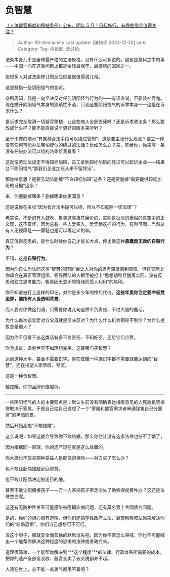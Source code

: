 # 负智慧
[《人体器官捐献和移植条例》公布，明年 5 月 1 日起施行，有哪些信息值得关注？](https://www.zhihu.com/question/634794237/answer/3329320923)

> Author: #0-Anonymity
> Last update: [编辑于 2023-12-20]
> Link:
> Category: 
> Tag:
> 评论区:
> 泛讨论:

法条本身几乎是全球最严格的立法规格，没有什么可多说的。这也是意料之中的事——中国一向在这类问题上都是全球最保守、最谨慎的国家之一。

但很多人对这法条修订的反应倒是很值得说几句。

这是特指一些阴阳怪气的言论。

众所周知，我是一向坚决反对任何阴阳怪气行为的——有话直说，不要装神弄鬼。现在撇开阴阳怪气本身的猥琐性不谈，只谈这些阴阳怪气的诉求本身——这是在诉求什么？

是诉求完全取消一切器官移植，让这些病人全部去死吗？还是诉求改法条？那么要改成什么样？能不能直接说个更好的版本来听听？

至于不停的暗示“有某种合法手段可以绕过管制”，这是要主张什么观点？要立一种没有任何可能办法哪怕疑似的绕过的法律？比如怎么立？来，笔给你，你来写一条没有任何办法可以绕的法条给我看看？

这就像劳动法规定不得超标加班，员工拿到超标加班的凭证可以起诉企业——结果台下阴阳怪气“那我们企业加班从来不留凭证”。

那你啥意思？是要劳动法删掉“不许超标加班”这条？还是要删掉“需要提供超标加班的证据“这条？

来，你要删掉哪条？删掉哪条你更满意？

  

还是说你在主张“因为有合法手段可以绕，所以不如废除一切法律”？

老实说，不断的有人鼓吹、售卖这类极其廉价的、实则是扯淡的庸俗的真空中的正义观，这不奇怪，因为总有一些人爱买入、爱奖励这样的行为。有利可图，当然总有人无视廉耻——廉耻也是可以再定义的嘛。

真正值得反思的，是什么时候你自己才能长大点，停止做这种**愚蠢而无效的自毁行为**？

不错，这是**自毁行为**。

因为你自认为认同这类“智慧的洞察”会让人对你的思考深度感到赞叹，但在实际上你却会在真正管理组织、领导团队的人眼里被打上“思想幼稚且脱离实际、没有反思和独立思考能力，极易因无意识的情绪而受人利用”的烙印。

你不知道被打上这样的印记，对你是多少年的惨烈代价。**这些年里你注定要冷板凳坐穿，被所有人当透明背景**。

而人要对你做这判语，只需要你说几句这种不负责任、不过大脑的蠢话。

为什么每次谈恋爱对方父母就是坚决反对？为什么什么机会都轮不到你？为什么提拔总是别人？

因为你不但看不出这类话有多不负责任、不知好歹，还给它们点赞。

吹毛求疵，讽刺世界不如理想完美，这算哪门子智慧？

达到这种水平，甚至不需要识字。你在炫耀一种连识字都不需要就能达到的“智慧”，还在指望人家赞叹、夸奖。

这是一种负智慧。

越炫耀，你的品牌价值越低。

---

一些阴阳怪气的人的主要观点是：默认生前没有明确表达捐赠意见的人死后是否捐赠取决于家属，于是自己给自己设想了一个“家属和器官需求者串通谋害自己分器官”的黑暗前景。

然后开始高唱“不敢结婚”。

这么说吧，如果这就会导致你不敢结婚，那么你估计没有这条法律也结不了婚了，

因为根据同一原理，你的遗产现在就是这么处置的。

你大概也不敢买那种受益人是配偶的保险——对方买了怎么办？

也不敢让配偶接触家庭财务。

也不敢让配偶决定旅游目的地。

甚至不敢让配偶接孩子——万一人家把孩子带走消失了勒索探视费咋办？这还是法律空白呢。

这还有无防护性关系可能感染被隐瞒疾病问题，还有莫名背上共同债务问题。

是的，你们的担心很有道理，但你们还指望靠政府立法、靠警察叔叔站岗来解决你们的“结婚恐惧”，你们自己想想可不可行。

没这个胆子，那就安全而孤独的默默消失吧。因为你不管怎么哭喊，你也不可能喊出一个能帮你解决这种程度的恐惧的法律或者政府来。

道理很简单，一个能帮你解决到“**这个程度”**的法律、行政体系所需要的成本，把你的遗产全部全没收、器官全卖了去交税都养不起。

人活在世上，总不能一点勇气都用不着吧？
